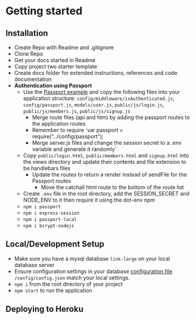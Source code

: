 # Getting started

## Installation
* Create Repo with Readme and .gitignore
* Clone Repo
* Get your docs started in Readme
* Copy project two starter template
* Create docs folder for extended instructions, references and code documentation
* __Authentication using Passport__
  * Use the [Passport example](https://github.com/coding-boot-camp/FullStack-Lesson-Plans/tree/master/02-lesson-plans/part-time/15-Week/Supplemental/Sequelize-Passport-Example) and copy the following files into your application structure: `config/middleware/isAuthenticated.js`, `config/passport.js`, `models/user.js`, `public/js/login.js`, `public/js/members.js`, `public/js/signup.js`
    * Merge route files (api and htm) by adding the passport routes to the application routes
    * Remember to require `var passport = require("../config/passport");
    * Merge server.js files and change the session secret to a .env variable and generate it randomly`
  * Copy `public/login.html`, `public/members.html` and `signup.html` into the views directory and update their contents and file extension to be handlebars files
    * Update the routes to return a render instead of sendFile for the Passport routes
      * Move the catchall html route to the bottom of the route list
  * Create `.env` file in the root directory, add the SESSION_SECRET and NODE_ENV to it then require it using the dot-env npm
  * `npm i passport`
  * `npm i express-session`
  * `npm i passport-local`
  * `npm i bcrypt-nodejs`

## Local/Development Setup
* Make sure you have a mysql database `link-large` on your local database server
* Ensure configuration settings in your database [configuration file](../config/config.json) `/config/config.json` match your local settings.
* `npm i` from the root directory of your project
* `npm start` to run the application

## Deploying to Heroku

